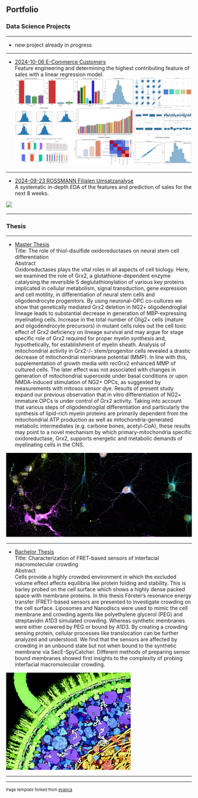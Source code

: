 ## Portfolio

### Data Science Projects

---  
- new project already in progress

---  
- [2024-10-06 E-Commerce Customers](https://lygonian.github.io/01_e_commerce_customers)  
Feature engineering and determining the highest contributing feature of sales with a linear regression model.
![Alt Text](https://github.com/lygonian/e_commerce_customers/blob/master/images/summary.png?raw=true)

---
- [2024-09-23 ROSSMANN Filialen Umsatzanalyse](https://lygonian.github.io/0_page_rossman)  
A systematic in-depth EDA of the features and prediction of sales for the next 8 weeks.
<img src="images/Rossmann_Außenansicht_Innenstadtlage.jfif?raw=true"/>

---
### Thesis
---
- [Master Thesis](/pdf/master_thesis.pdf)  
Title: The role of thiol-disulfide oxidoreductases on neural stem cell differentiation  
Abstract  
Oxidoreductases plays the vital roles in all aspects of cell biology. Here, we examined the 
role of Grx2, a glutathione-dependent enzyme catalysing the reversible S
deglutathionylation of various key proteins implicated in cellular metabolism, signal 
transduction, gene expression and cell motility, in differentiation of neural stem cells and 
oligodendrocyte progenitors. By using neuronal-OPC co-cultures we show that genetically 
mediated Grx2 deletion in NG2+ oligodendroglial lineage leads to substantial decrease in 
generation of MBP-expressing myelinating cells. Increase in the total number of Olig2+ 
cells (mature and oligodendrocyte precursors) in mutant cells rules out the cell toxic 
effect of Grx2 deficiency on lineage survival and may argue for stage specific role of Grx2 
required for proper myelin synthesis and, hypothetically, for establishment of myelin 
sheath. Analysis of mitochondrial activity in Grx2-/- stem/progenitor cells revealed a 
drastic decrease of mitochondrial membrane potential (MMP). In line with this, 
supplementation of growth media with recGrx2 enhanced MMP of cultured cells. The later 
effect was not associated with changes in generation of mitochondrial superoxide under 
basal conditions or upon NMDA-induced stimulation of NG2+ OPCs, as suggested by 
measurements with mitosox sensor dye. Results of present study expand our previous 
observation that in vitro differentiation of NG2+ immature OPCs is under control of Grx2 
activity. Taking into account that various steps of oligodendroglial differentiation and 
particularly the synthesis of lipid-rich myelin proteins are primarily dependent from the 
mitochondrial ATP production as well as mitochondria-generated metabolic 
intermediates (e.g. carbone bones, acetyl-CoA), these results may point to a novel 
mechanism by which primary-mitochondria specific oxidoreductase, Grx2, supports 
energetic and metabolic demands of myelinating cells in the CNS.  
<img src="images/master_bild.jpg?raw=true"/>

---
- [Bachelor Thesis](/pdf/bachelor_thesis.pdf)  
Title: Characterization of FRET-based sensors of interfacial macromolecular crowding  
Abstract  
Cells provide a highly crowded environment in which the excluded volume effect affects 
equilibria like protein folding and stability. This is barley probed on the cell surface which 
shows a highly dense packed space with membrane proteins. In this thesis Förster’s resonance 
energy transfer (FRET)-based sensors are presented to investigate crowding on the cell 
surface. Liposomes and Nanodiscs were used to mimic the cell membrane and crowding 
agents like polyethylene glycerol (PEG) and streptavidin A1D3 simulated crowding. Whereas 
synthetic membranes were either cowered by PEG or bound by A1D3. By creating a crowding 
sensing protein, cellular processes like translocation can be further analyzed and understood. 
We find that the sensors are affected by crowding in an unbound state but not when bound 
to the synthetic membrane via SecE-SpyCatcher. Different methods of preparing sensor bound 
membranes showed first insights to the complexity of probing interfacial macromolecular 
crowding.  
<img src="images/bachelor_bild.jpg?raw=true"/>


---




---
<p style="font-size:11px">Page template forked from <a href="https://github.com/evanca/quick-portfolio">evanca</a></p>
<!-- Remove above link if you don't want to attibute -->
